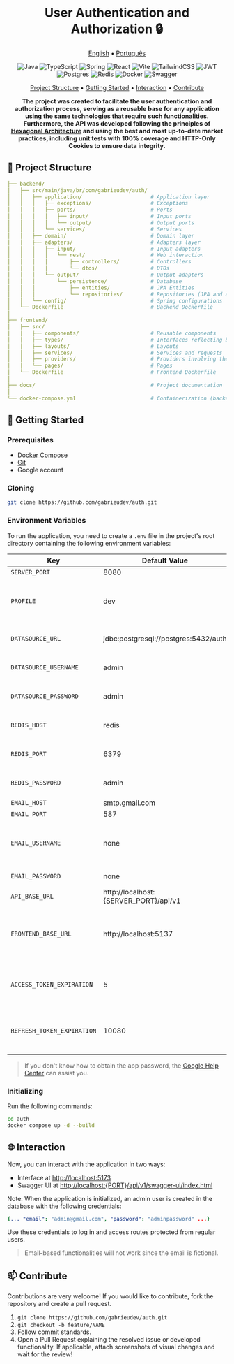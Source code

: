 <h1 align="center" style="font-weight: bold;">User Authentication and Authorization 🔒</h1>

<p align="center">
  <a href="#inicio">English</a> •
  <a href="README.pt-br.md">Português</a>
</p>

<p align="center">
  <img src="https://img.shields.io/badge/java-%23ED8B00.svg?style=for-the-badge&logo=openjdk&logoColor=white" alt="Java">
  <img src="https://img.shields.io/badge/typescript-%23007ACC.svg?style=for-the-badge&logo=typescript&logoColor=white" alt="TypeScript">
  <img src="https://img.shields.io/badge/spring-%236DB33F.svg?style=for-the-badge&logo=spring&logoColor=white" alt="Spring">
  <img src="https://img.shields.io/badge/react-%2320232a.svg?style=for-the-badge&logo=react&logoColor=%2361DAFB" alt="React">
  <img src="https://img.shields.io/badge/vite-%23646CFF.svg?style=for-the-badge&logo=vite&logoColor=white" alt="Vite">
  <img src="https://img.shields.io/badge/tailwindcss-%2338B2AC.svg?style=for-the-badge&logo=tailwind-css&logoColor=white" alt="TailwindCSS">
  <img src="https://img.shields.io/badge/JWT-black?style=for-the-badge&logo=JSON%20web%20tokens" alt="JWT">
  <img src="https://img.shields.io/badge/postgres-%23316192.svg?style=for-the-badge&logo=postgresql&logoColor=white" alt="Postgres">
  <img src="https://img.shields.io/badge/redis-%23DD0031.svg?style=for-the-badge&logo=redis&logoColor=white" alt="Redis">
  <img src="https://img.shields.io/badge/docker-%230db7ed.svg?style=for-the-badge&logo=docker&logoColor=white" alt="Docker">
  <img src="https://img.shields.io/badge/-Swagger-%23Clojure?style=for-the-badge&logo=swagger&logoColor=white" alt="Swagger">
</p>

<p align="center">
 <a href="#structure">Project Structure</a> •
 <a href="#getting-started">Getting Started</a> •
 <a href="#interaction">Interaction</a> •
 <a href="#contribute">Contribute</a>
</p>

<p align="center">
  <b>The project was created to facilitate the user authentication and authorization process, serving as a reusable base for any application using the same technologies that require such functionalities. Furthermore, the API was developed following the principles of <a href=https://medium.com/@marcio.kgr/arquitetura-hexagonal-8958fb3e5507>Hexagonal Architecture</a> and using the best and most up-to-date market practices, including unit tests with 100% coverage and HTTP-Only Cookies to ensure data integrity.</b>
</p>

<h2 id="structure">📂 Project Structure</h2>

```yaml
├── backend/
│   ├── src/main/java/br/com/gabrieudev/auth/
│   │   ├── application/                      # Application layer
│   │   │   ├── exceptions/                   # Exceptions
│   │   │   ├── ports/                        # Ports
│   │   │   │   ├── input/                    # Input ports
│   │   │   │   └── output/                   # Output ports
│   │   │   └── services/                     # Services
│   │   ├── domain/                           # Domain layer
│   │   ├── adapters/                         # Adapters layer
│   │   │   ├── input/                        # Input adapters
│   │   │   │   └── rest/                     # Web interaction
│   │   │   │       ├── controllers/          # Controllers
│   │   │   │       └── dtos/                 # DTOs
│   │   │   └── output/                       # Output adapters
│   │   │       └── persistence/              # Database
│   │   │           ├── entities/             # JPA Entities
│   │   │           └── repositories/         # Repositories (JPA and adapters)
│   │   └── config/                           # Spring configurations
│   └── Dockerfile                            # Backend Dockerfile
│
├── frontend/
│   ├── src/
│   │   ├── components/                       # Reusable components
│   │   ├── types/                            # Interfaces reflecting backend responses
│   │   ├── layouts/                          # Layouts
│   │   ├── services/                         # Services and requests
│   │   ├── providers/                        # Providers involving the application
│   │   └── pages/                            # Pages
│   └── Dockerfile                            # Frontend Dockerfile
│
├── docs/                                     # Project documentation
│
└── docker-compose.yml                        # Containerization (backend, frontend, Postgres, and Redis)
```

<h2 id="getting-started">🚀 Getting Started</h2>

<h3>Prerequisites</h3>

- [Docker Compose](https://docs.docker.com/compose/install/)
- [Git](https://git-scm.com/downloads)
- Google account

<h3>Cloning</h3>

```bash
git clone https://github.com/gabrieudev/auth.git
```

<h3>Environment Variables</h3>

To run the application, you need to create a `.env` file in the project's root directory containing the following environment variables:

| Key                        | Default Value                         | Defined | Description                                                 |
| -------------------------- | ------------------------------------- | ------- | ----------------------------------------------------------- |
| `SERVER_PORT`              | 8080                                  | ✅      | server port.                                                |
| `PROFILE`                  | dev                                   | ✅      | profile in which the application will run (dev or prod).    |
| `DATASOURCE_URL`           | jdbc:postgresql://postgres:5432/auth  | ✅      | database connection URL.                                    |
| `DATASOURCE_USERNAME`      | admin                                 | ✅      | database connection username.                               |
| `DATASOURCE_PASSWORD`      | admin                                 | ✅      | database connection password.                               |
| `REDIS_HOST`               | redis                                 | ✅      | Redis connection host.                                      |
| `REDIS_PORT`               | 6379                                  | ✅      | Redis connection port.                                      |
| `REDIS_PASSWORD`           | admin                                 | ✅      | Redis connection password.                                  |
| `EMAIL_HOST`               | smtp.gmail.com                        | ✅      | email host.                                                 |
| `EMAIL_PORT`               | 587                                   | ✅      | email port.                                                 |
| `EMAIL_USERNAME`           | none                                  | ❌      | email for sending notifications through the application.    |
| `EMAIL_PASSWORD`           | none                                  | ❌      | app password.                                               |
| `API_BASE_URL`             | http://localhost:{SERVER_PORT}/api/v1 | ✅      | API base URL.                                               |
| `FRONTEND_BASE_URL`        | http://localhost:5137                 | ✅      | base URL of some interface for interaction and redirection. |
| `ACCESS_TOKEN_EXPIRATION`  | 5                                     | ✅      | access token expiration time in minutes.                    |
| `REFRESH_TOKEN_EXPIRATION` | 10080                                 | ✅      | refresh token expiration time in minutes.                   |

> If you don't know how to obtain the app password, the [Google Help Center](https://support.google.com/accounts/answer/185833?hl=en) can assist you.

<h3>Initializing</h3>

Run the following commands:

```bash
cd auth
docker compose up -d --build
```

<h2 id="interaction">🌐 Interaction</h2>

Now, you can interact with the application in two ways:

- Interface at [http://localhost:5173](http://localhost:5173)
- Swagger UI at [http://localhost:{PORT}/api/v1/swagger-ui/index.html](http://localhost:{PORT}/api/v1/swagger-ui/index.html)

Note: When the application is initialized, an admin user is created in the database with the following credentials:

```yaml
{... "email": "admin@gmail.com", "password": "adminpassword" ...}
```

Use these credentials to log in and access routes protected from regular users.

> Email-based functionalities will not work since the email is fictional.

<h2 id="contribute">📫 Contribute</h2>

Contributions are very welcome! If you would like to contribute, fork the repository and create a pull request.

1. `git clone https://github.com/gabrieudev/auth.git`
2. `git checkout -b feature/NAME`
3. Follow commit standards.
4. Open a Pull Request explaining the resolved issue or developed functionality. If applicable, attach screenshots of visual changes and wait for the review!
